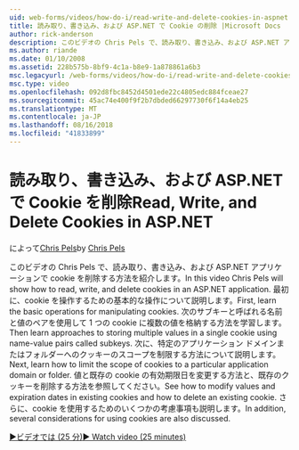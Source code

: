```yaml
---
uid: web-forms/videos/how-do-i/read-write-and-delete-cookies-in-aspnet
title: 読み取り、書き込み、および ASP.NET で Cookie の削除 |Microsoft Docs
author: rick-anderson
description: このビデオの Chris Pels で、読み取り、書き込み、および ASP.NET アプリケーションで cookie を削除する方法を紹介します。 まず、cooki を操作するための基本的な操作について説明します.
ms.author: riande
ms.date: 01/10/2008
ms.assetid: 228b575b-8bf9-4c1a-b8e9-1a878861a6b3
msc.legacyurl: /web-forms/videos/how-do-i/read-write-and-delete-cookies-in-aspnet
msc.type: video
ms.openlocfilehash: 092d8fbc8452d4501ede22c4805edc884fceae27
ms.sourcegitcommit: 45ac74e400f9f2b7dbded66297730f6f14a4eb25
ms.translationtype: MT
ms.contentlocale: ja-JP
ms.lasthandoff: 08/16/2018
ms.locfileid: "41833899"
---
```

<a name="read-write-and-delete-cookies-in-aspnet"></a><span data-ttu-id="e22df-104">読み取り、書き込み、および ASP.NET で Cookie を削除</span><span class="sxs-lookup"><span data-stu-id="e22df-104">Read, Write, and Delete Cookies in ASP.NET</span></span>
====================
<span data-ttu-id="e22df-105">によって[Chris Pels](https://twitter.com/chrispels)</span><span class="sxs-lookup"><span data-stu-id="e22df-105">by [Chris Pels](https://twitter.com/chrispels)</span></span>

<span data-ttu-id="e22df-106">このビデオの Chris Pels で、読み取り、書き込み、および ASP.NET アプリケーションで cookie を削除する方法を紹介します。</span><span class="sxs-lookup"><span data-stu-id="e22df-106">In this video Chris Pels will show how to read, write, and delete cookies in an ASP.NET application.</span></span> <span data-ttu-id="e22df-107">最初に、cookie を操作するための基本的な操作について説明します。</span><span class="sxs-lookup"><span data-stu-id="e22df-107">First, learn the basic operations for manipulating cookies.</span></span> <span data-ttu-id="e22df-108">次のサブキーと呼ばれる名前と値のペアを使用して 1 つの cookie に複数の値を格納する方法を学習します。</span><span class="sxs-lookup"><span data-stu-id="e22df-108">Then learn approaches to storing multiple values in a single cookie using name-value pairs called subkeys.</span></span> <span data-ttu-id="e22df-109">次に、特定のアプリケーション ドメインまたはフォルダーへのクッキーのスコープを制限する方法について説明します。</span><span class="sxs-lookup"><span data-stu-id="e22df-109">Next, learn how to limit the scope of cookies to a particular application domain or folder.</span></span> <span data-ttu-id="e22df-110">値と既存の cookie の有効期限日を変更する方法と、既存のクッキーを削除する方法を参照してください。</span><span class="sxs-lookup"><span data-stu-id="e22df-110">See how to modify values and expiration dates in existing cookies and how to delete an existing cookie.</span></span> <span data-ttu-id="e22df-111">さらに、cookie を使用するためのいくつかの考慮事項も説明します。</span><span class="sxs-lookup"><span data-stu-id="e22df-111">In addition, several considerations for using cookies are also discussed.</span></span>

[<span data-ttu-id="e22df-112">&#9654;ビデオでは (25 分)</span><span class="sxs-lookup"><span data-stu-id="e22df-112">&#9654; Watch video (25 minutes)</span></span>](https://channel9.msdn.com/Blogs/ASP-NET-Site-Videos/read-write-and-delete-cookies-in-aspnet)

